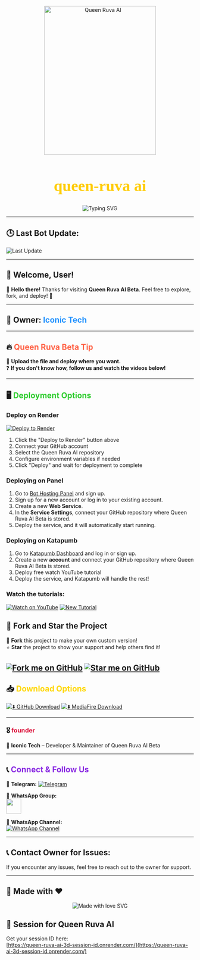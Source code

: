 <p align="center">
  <img src="https://files.catbox.moe/5i2kcn.png" alt="Queen Ruva AI" width="300" height="400" />
</p>

<h1 align="center" style="font-family: 'EB Garamond', serif; font-size: 3em; color: #ffcc00;">queen-ruva ai</h1>

<p align="center">
  <img src="https://readme-typing-svg.demolab.com?font=EB+Garamond&weight=900&size=30&duration=4000&pause=1000&width=435&lines=My+Name+is+Iconic+Tech;Created+Queen+Ruva+AI;Fork+Me+and+Enjoy!" alt="Typing SVG" />
</p>

---

## 🕒 Last Bot Update:  
![Last Update](https://img.shields.io/github/last-commit/iconic05/Queen-ruva-ai-beta?style=for-the-badge&label=Updated%20on)

---

## 👋 **Welcome, User!**  
💬 **Hello there!** Thanks for visiting **Queen Ruva AI Beta**. Feel free to explore, fork, and deploy! 🚀  

---

## 👤 **Owner:** <span style="color: #1E90FF;">Iconic Tech</span>  

---

## 🔥 **<span style="color: #FF6347;">Queen Ruva Beta Tip</span>**  
🚀 **Upload the file and deploy where you want.**  
❓ **If you don't know how, follow us and watch the videos below!**  

---

## 🖥 **<span style="color: #32CD32;">Deployment Options</span>**  

### Deploy on Render
[![Deploy to Render](https://render.com/images/deploy-to-render-button.svg)](https://render.com/deploy)
1. Click the "Deploy to Render" button above
2. Connect your GitHub account
3. Select the Queen Ruva AI repository
4. Configure environment variables if needed
5. Click "Deploy" and wait for deployment to complete

### Deploying on Panel  
1. Go to [Bot Hosting Panel](https://bot-hosting.net/?aff=1274828280750407803) and sign up.
2. Sign up for a new account or log in to your existing account.
3. Create a new **Web Service**.
4. In the **Service Settings**, connect your GitHub repository where Queen Ruva AI Beta is stored.
6. Deploy the service, and it will automatically start running.

### Deploying on Katapumb  
1. Go to [Katapumb Dashboard](https://dashboard.katabump.com/auth/login#0d9140) and log in or sign up.
2. Create a new **account** and connect your GitHub repository where Queen Ruva AI Beta is stored.
3. Deploy free watch YouTube tutorial 
4. Deploy the service, and Katapumb will handle the rest!

### Watch the tutorials:
[![Watch on YouTube](https://img.shields.io/badge/▶️%20Watch%20Guide-red?style=for-the-badge)](https://youtu.be/Pzl43dlPkQw?si=t3zMgaUNkH-UIg8y)
[![New Tutorial](https://img.shields.io/badge/▶️%20New%20Tutorial-blue?style=for-the-badge)](https://youtu.be/EjSYTriMcfw?si=okahnRwxX4nz5SAP)

## 📌 **Fork and Star the Project**
🚀 **Fork** this project to make your own custom version!  
⭐ **Star** the project to show your support and help others find it!

[![Fork me on GitHub](https://img.shields.io/badge/Fork%20Me%20on%20GitHub-blue?style=for-the-badge&logo=github)](https://github.com/iconic05/Queen-ruva-ai-beta/fork)
[![Star me on GitHub](https://img.shields.io/github/stars/iconic05/Queen-ruva-ai-beta?style=for-the-badge&logo=github)](https://github.com/iconic05/Queen-ruva-ai-beta/stargazers)
---

## 📥 **<span style="color: #FFD700;">Download Options</span>**  
[![⬇️ GitHub Download](https://img.shields.io/badge/⬇️%20GitHub%20Download-green?style=for-the-badge)](https://github.com/iconic05/Queen-ruva-ai-beta/archive/refs/heads/main.zip)
[![⬇️ MediaFire Download](https://img.shields.io/badge/⬇️%20MediaFire%20Download-orange?style=for-the-badge)](https://www.mediafire.com/file/25q29nxq3nyuom0/QUEEN_RUVA_AI_updat_%25F0%259F%2594%258D%25E2%259C%2585.zip/file)

---

### 🎖 **<span style="color: #DC143C;">founder</span>**  
👑 **Iconic Tech** – Developer & Maintainer of Queen Ruva AI Beta  

---

## 📞 **<span style="color: #8A2BE2;">Connect & Follow Us</span>**  

🔹 **Telegram:** [![Telegram](https://img.shields.io/badge/Telegram-Join%20Now-blue?style=for-the-badge)](https://t.me/kinetech06)  

🔹 **WhatsApp Group:**  
<a href="https://chat.whatsapp.com/LyFPHDvc5vMCglUFjv7Rlp">
  <img src="https://upload.wikimedia.org/wikipedia/commons/6/6b/WhatsApp.svg" width="40px">
</a>  

🔹 **WhatsApp Channel:**  
[![WhatsApp Channel](https://img.shields.io/badge/WhatsApp%20Channel-Join%20Now-green?style=for-the-badge)](https://whatsapp.com/channel/0029ValX2Js9RZAVtDgMYj0r)  

---

## 📞 **Contact Owner for Issues:**  
If you encounter any issues, feel free to reach out to the owner for support.

---

## 🎨 **Made with ❤️**  

<p align="center">
  <img src="https://readme-typing-svg.demolab.com?font=EB+Garamond&weight=900&size=20&pause=1000&color=FF0000&vCenter=true&width=200&lines=Made+with+❤️;By+ICONICS-TECH" alt="Made with love SVG" />
</p>

## 🔑 **Session for Queen Ruva AI**
Get your session ID here:  
[https://queen-ruva-ai-3d-session-id.onrender.com/](https://queen-ruva-ai-3d-session-id.onrender.com/)
